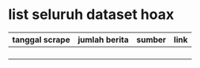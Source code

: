 # list seluruh dataset hoax
|tanggal scrape|jumlah berita|sumber|link|
| :---: | :---: | :---: | :---: |
|       |       |       |       |
|       |       |       |       |
|       |       |       |       |
|       |       |       |       |

